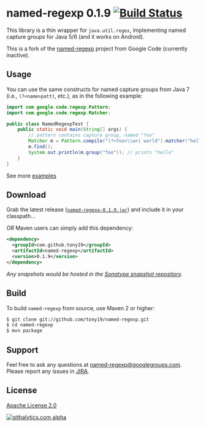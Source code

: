 named-regexp 0.1.9 [![Build Status](https://tony19.ci.cloudbees.com/job/named-regexp/job/named-regexp-SNAPSHOT/badge/icon)](https://tony19.ci.cloudbees.com/job/named-regexp/job/named-regexp-SNAPSHOT/)
==================
This library is a thin wrapper for `java.util.regex`, implementing named capture groups for Java 5/6 (and it works on Android).

This is a fork of the [named-regexp][1] project from Google Code (currently inactive).


Usage
-----
You can use the same constructs for named capture groups from Java 7 (i.e., `(?<name>patt)`, etc.), as in the following example:

```java
import com.google.code.regexp.Pattern;
import com.google.code.regexp.Matcher;

public class NamedRegexpTest {
	public static void main(String[] args) {
		// pattern contains capture group, named "foo"
		Matcher m = Pattern.compile("(?<foo>\\w+) world").matcher("hello world!");
		m.find();
		System.out.println(m.group("foo")); // prints "hello"
	}
}
```

See more [examples][3]


Download
--------
Grab the latest release ([`named-regexp-0.1.9.jar`][4]) and include it in your classpath...

*OR* Maven users can simply add this dependency:

```xml
<dependency>
  <groupId>com.github.tony19</groupId>
  <artifactId>named-regexp</artifactId>
  <version>0.1.9</version>
</dependency>
```

_Any snapshots would be hosted in the [Sonatype snapshot repository][5]._


Build
-----

To build `named-regexp` from source, use Maven 2 or higher:

```bash
$ git clone git://github.com/tony19/named-regexp.git
$ cd named-regexp
$ mvn package
```


Support
-------
Feel free to ask any questions at named-regexp@googlegroups.com.
Please report any issues in [JIRA][2].


License
-------
[Apache License 2.0](http://www.apache.org/licenses/LICENSE-2.0)

[1]: http://code.google.com/p/named-regexp
[2]: https://tony19.atlassian.net/issues/?jql=project%20%3D%20REGEX
[3]: http://tony19.github.com/named-regexp/index.html
[4]: https://oss.sonatype.org/content/repositories/releases/com/github/tony19/named-regexp/0.1.9/named-regexp-0.1.9.jar
[5]: https://oss.sonatype.org/content/repositories/snapshots/
[![githalytics.com alpha](https://cruel-carlota.pagodabox.com/6153b1e63711b00863135b84138816f9 "githalytics.com")](http://githalytics.com/tony19/named-regexp)
